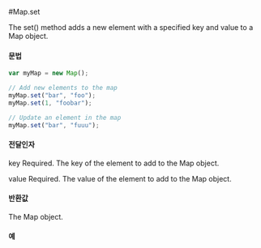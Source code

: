 #Map.set

The set() method adds a new element with a specified key and value to a Map object.

#### 문법

```javascript
var myMap = new Map();

// Add new elements to the map
myMap.set("bar", "foo");
myMap.set(1, "foobar");

// Update an element in the map
myMap.set("bar", "fuuu");
```

#### 전달인자

key
Required. The key of the element to add to the Map object.

value
Required. The value of the element to add to the Map object.

#### 반환값

The Map object.



#### 예

```javascript

```



